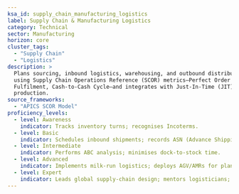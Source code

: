 ```yaml
---
ksa_id: supply_chain_manufacturing_logistics
label: Supply Chain & Manufacturing Logistics
category: Technical
sector: Manufacturing
horizon: core
cluster_tags:
  - "Supply Chain"
  - "Logistics"
description: >
  Plans sourcing, inbound logistics, warehousing, and outbound distribution
  using Supply Chain Operations Reference (SCOR) metrics—Perfect Order
  Fulfilment, Cash-to-Cash Cycle—and integrates with Just-In-Time (JIT)
  production.
source_frameworks:
  - "APICS SCOR Model"
proficiency_levels:
  - level: Awareness
    indicator: Tracks inventory turns; recognises Incoterms.
  - level: Basic
    indicator: Schedules inbound shipments; records ASN (Advance Shipping Notice).
  - level: Intermediate
    indicator: Performs ABC analysis; minimises dock-to-stock time.
  - level: Advanced
    indicator: Implements milk-run logistics; deploys AGV/AMRs for plant warehousing.
  - level: Expert
    indicator: Leads global supply-chain design; mentors logisticians; integrates blockchain traceability.
---
```

